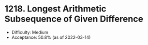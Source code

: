 # 1218. Longest Arithmetic Subsequence of Given Difference
- Difficulty: Medium
- Acceptance: 50.8% (as of 2022-03-14)
